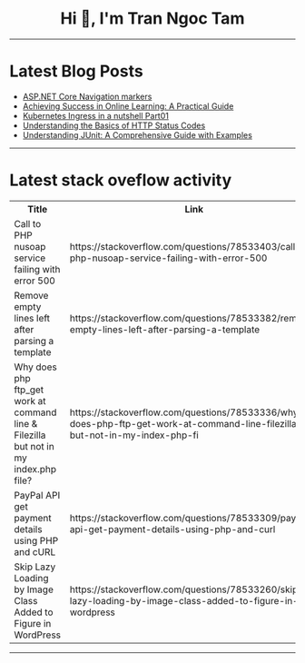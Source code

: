 <h1 align="center">Hi 👋, I'm Tran Ngoc Tam</h1>

---

# Latest Blog Posts 
<!-- BLOG-POST-LIST:START -->
- [ASP.NET Core Navigation markers](https://dev.to/karenpayneoregon/aspnet-core-navigation-markers-2j38)
- [Achieving Success in Online Learning: A Practical Guide](https://dev.to/gift_mugweni_1c055b418706/achieving-success-in-online-learning-a-practical-guide-h86)
- [Kubernetes Ingress in a nutshell Part01](https://dev.to/sambo2021/kubernetes-ingress-in-a-nutshell-part01-28j)
- [Understanding the Basics of HTTP Status Codes](https://dev.to/vidyarathna/understanding-the-basics-of-http-status-codes-40b9)
- [Understanding JUnit: A Comprehensive Guide with Examples](https://dev.to/fullstackjava/understanding-junit-a-comprehensive-guide-with-examples-ei3)
<!-- BLOG-POST-LIST:END -->

---

# Latest stack oveflow activity
<table>
  <tr><th>Title</th><th>Link</th></tr>
  <!-- STACKOVERFLOW:START --><tr><td>Call to PHP nusoap service failing with error 500</td><td>https://stackoverflow.com/questions/78533403/call-to-php-nusoap-service-failing-with-error-500</td></tr><tr><td>Remove empty lines left after parsing a template</td><td>https://stackoverflow.com/questions/78533382/remove-empty-lines-left-after-parsing-a-template</td></tr><tr><td>Why does php ftp_get work at command line &amp; Filezilla but not in my index.php file?</td><td>https://stackoverflow.com/questions/78533336/why-does-php-ftp-get-work-at-command-line-filezilla-but-not-in-my-index-php-fi</td></tr><tr><td>PayPal API get payment details using PHP and cURL</td><td>https://stackoverflow.com/questions/78533309/paypal-api-get-payment-details-using-php-and-curl</td></tr><tr><td>Skip Lazy Loading by Image Class Added to Figure in WordPress</td><td>https://stackoverflow.com/questions/78533260/skip-lazy-loading-by-image-class-added-to-figure-in-wordpress</td></tr><!-- STACKOVERFLOW:END -->
</table>

---


